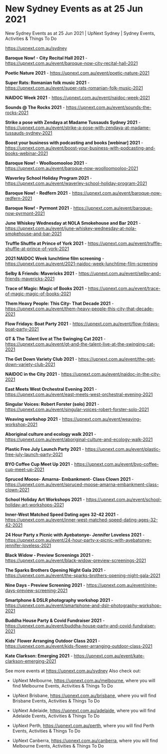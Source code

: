 # New Sydney Events as at 25 Jun 2021
New Sydney Events as at 25 Jun 2021 | UpNext Sydney | Sydney Events, Activities &amp; Things To Do

https://upnext.com.au/sydney

**Baroque Now! - City Recital Hall 2021** - https://upnext.com.au/event/baroque-now-city-recital-hall-2021

**Poetic Nature 2021** - https://upnext.com.au/event/poetic-nature-2021

**Super Rats: Romanian folk music 2021** - https://upnext.com.au/event/super-rats-romanian-folk-music-2021

**NAIDOC Week 2021** - https://upnext.com.au/event/naidoc-week-2021

**Sounds @ The Rocks 2021** - https://upnext.com.au/event/sounds-the-rocks-2021

**Strike a pose with Zendaya at Madame Tussauds Sydney 2021** - https://upnext.com.au/event/strike-a-pose-with-zendaya-at-madame-tussauds-sydney-2021

**Boost your business with podcasting and books [webinar] 2021** - https://upnext.com.au/event/boost-your-business-with-podcasting-and-books-webinar-2021

**Baroque Now! - Woolloomooloo 2021** - https://upnext.com.au/event/baroque-now-woolloomooloo-2021

**Waverley School Holiday Program 2021** - https://upnext.com.au/event/waverley-school-holiday-program-2021

**Baroque Now! - Redfern 2021** - https://upnext.com.au/event/baroque-now-redfern-2021

**Baroque Now! - Pyrmont 2021** - https://upnext.com.au/event/baroque-now-pyrmont-2021

**June Whiskey Wednesday at NOLA Smokehouse and Bar 2021** - https://upnext.com.au/event/june-whiskey-wednesday-at-nola-smokehouse-and-bar-2021

**Truffle Shuffle at Prince of York 2021** - https://upnext.com.au/event/truffle-shuffle-at-prince-of-york-2021

**2021 NAIDOC Week lunchtime film screening** - https://upnext.com.au/event/2021-naidoc-week-lunchtime-film-screening

**Selby & Friends: Mavericks 2021** - https://upnext.com.au/event/selby-and-friends-mavericks-2021

**Trace of Magic: Magic of Books 2021** - https://upnext.com.au/event/trace-of-magic-magic-of-books-2021

**Them Heavy People: This City- That Decade 2021** - https://upnext.com.au/event/them-heavy-people-this-city-that-decade-2021

**Flow Fridays: Boat Party 2021** - https://upnext.com.au/event/flow-fridays-boat-party-2021

**GT & The Talent live at The Swinging Cat 2021** - https://upnext.com.au/event/gt-and-the-talent-live-at-the-swinging-cat-2021

**The Get Down Variety Club 2021** - https://upnext.com.au/event/the-get-down-variety-club-2021

**NAIDOC in the City 2021** - https://upnext.com.au/event/naidoc-in-the-city-2021

**East Meets West Orchestral Evening 2021** - https://upnext.com.au/event/east-meets-west-orchestral-evening-2021

**Singular Voices: Robert Forster (solo) 2021** - https://upnext.com.au/event/singular-voices-robert-forster-solo-2021

**Weaving workshop 2021** - https://upnext.com.au/event/weaving-workshop-2021

**Aboriginal culture and ecology walk 2021** - https://upnext.com.au/event/aboriginal-culture-and-ecology-walk-2021

**Plastic Free July Launch Party 2021** - https://upnext.com.au/event/plastic-free-july-launch-party-2021

**BYO Coffee Cup Meet Up 2021** - https://upnext.com.au/event/byo-coffee-cup-meet-up-2021

**Spruced Moose- Amarna- Embankment- Class Clown 2021** - https://upnext.com.au/event/spruced-moose-amarna-embankment-class-clown-2021

**School Holiday Art Workshops 2021** - https://upnext.com.au/event/school-holiday-art-workshops-2021

**Inner-West Matched Speed Dating ages 32-42 2021** - https://upnext.com.au/event/inner-west-matched-speed-dating-ages-32-42-2021

**24 Hour Party x Picnic with Ayebatonye- Jennifer Loveless 2021** - https://upnext.com.au/event/24-hour-party-x-picnic-with-ayebatonye-jennifer-loveless-2021

**Black Widow - Preview Screenings 2021** - https://upnext.com.au/event/black-widow-preview-screenings-2021

**The Sparks Brothers Opening Night Gala 2021** - https://upnext.com.au/event/the-sparks-brothers-opening-night-gala-2021

**Nine Days - Preview Screening 2021** - https://upnext.com.au/event/nine-days-preview-screening-2021

**Smartphone & DSLR photography workshop 2021** - https://upnext.com.au/event/smartphone-and-dslr-photography-workshop-2021

**Buddha House Party & Covid Fundraiser 2021** - https://upnext.com.au/event/buddha-house-party-and-covid-fundraiser-2021

**Kids' Flower Arranging Outdoor Class 2021** - https://upnext.com.au/event/kids-flower-arranging-outdoor-class-2021

**Kate Clarkson: Emerging 2021** - https://upnext.com.au/event/kate-clarkson-emerging-2021


See more events at https://upnext.com.au/sydney
Also check out:

* UpNext Melbourne, https://upnext.com.au/melbourne, where you will find Melbourne Events, Activities & Things To Do

* UpNext Brisbane, https://upnext.com.au/brisbane, where you will find Brisbane Events, Activities & Things To Do

* UpNext Adelaide, https://upnext.com.au/adelaide, where you will find Adelaide Events, Activities & Things To Do

* UpNext Perth, https://upnext.com.au/perth, where you will find Perth Events, Activities & Things To Do

* UpNext Canberra, https://upnext.com.au/canberra, where you will find Melbourne Events, Activities & Things To Do
